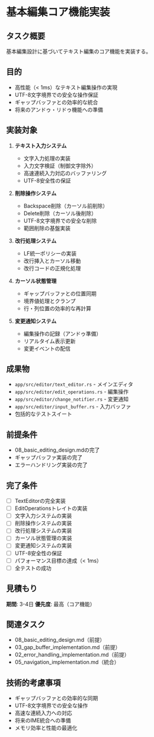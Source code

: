 # 基本編集コア機能実装

## タスク概要
基本編集設計に基づいてテキスト編集のコア機能を実装する。

## 目的
- 高性能（< 1ms）なテキスト編集操作の実現
- UTF-8文字境界での安全な操作保証
- ギャップバッファとの効率的な統合
- 将来のアンドゥ・リドゥ機能への準備

## 実装対象
1. **テキスト入力システム**
   - 文字入力処理の実装
   - 入力文字検証（制御文字除外）
   - 高速連続入力対応のバッファリング
   - UTF-8安全性の保証

2. **削除操作システム**
   - Backspace削除（カーソル前削除）
   - Delete削除（カーソル後削除）
   - UTF-8文字境界での安全な削除
   - 範囲削除の基盤実装

3. **改行処理システム**
   - LF統一ポリシーの実装
   - 改行挿入とカーソル移動
   - 改行コードの正規化処理

4. **カーソル状態管理**
   - ギャップバッファとの位置同期
   - 境界値処理とクランプ
   - 行・列位置の効率的な再計算

5. **変更通知システム**
   - 編集操作の記録（アンドゥ準備）
   - リアルタイム表示更新
   - 変更イベントの配信

## 成果物
- `app/src/editor/text_editor.rs` - メインエディタ
- `app/src/editor/edit_operations.rs` - 編集操作
- `app/src/editor/change_notifier.rs` - 変更通知
- `app/src/editor/input_buffer.rs` - 入力バッファ
- 包括的なテストスイート

## 前提条件
- 08_basic_editing_design.mdの完了
- ギャップバッファ実装の完了
- エラーハンドリング実装の完了

## 完了条件
- [ ] TextEditorの完全実装
- [ ] EditOperationsトレイトの実装
- [ ] 文字入力システムの実装
- [ ] 削除操作システムの実装
- [ ] 改行処理システムの実装
- [ ] カーソル状態管理の実装
- [ ] 変更通知システムの実装
- [ ] UTF-8安全性の保証
- [ ] パフォーマンス目標の達成（< 1ms）
- [ ] 全テストの成功

## 見積もり
**期間**: 3-4日
**優先度**: 最高（コア機能）

## 関連タスク
- 08_basic_editing_design.md（前提）
- 03_gap_buffer_implementation.md（前提）
- 02_error_handling_implementation.md（前提）
- 05_navigation_implementation.md（統合）

## 技術的考慮事項
- ギャップバッファとの効率的な同期
- UTF-8文字境界での安全な操作
- 高速な連続入力への対応
- 将来のIME統合への準備
- メモリ効率と性能の最適化